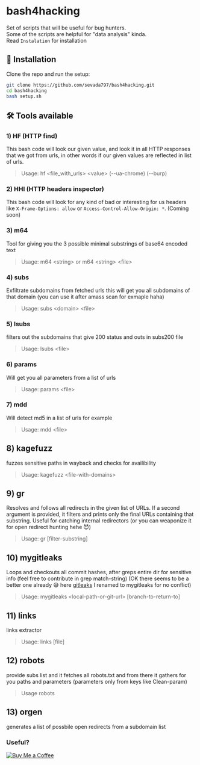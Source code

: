 # bash4hacking
Set of scripts that will be useful for bug hunters.<br>
Some of the scripts are helpful for "data analysis" kinda.<br>
Read  `Instalation` for installation

## 🔧 Installation

Clone the repo and run the setup:

```bash
git clone https://github.com/sevada797/bash4hacking.git
cd bash4hacking
bash setup.sh
```

## 🛠️ Tools available
### 1) HF (HTTP find)
This bash code will look our given value, and look it in all HTTP responses that we got from urls, in other words if our given values are reflected in list of urls.

> Usage: hf <file_with_urls\> <value\> (--ua-chrome) (--burp)


### 2) HHI (HTTP headers inspector)
This bash code will look for any kind of bad or interesting for us headers like `X-Frame-Options: allow`  or  `Access-Control-Allow-Origin: *`. (Coming soon)

### 3) m64
Tool for giving you the 3 possible minimal substrings of base64 encoded text 

> Usage: m64  \<string\>  or m64 \<string\> \<file\>

### 4) subs
Exfiltrate subdomains from fetched urls
this will get you all subdomains of that domain (you can use it after amass scan for exmaple haha)

> Usage: subs  \<domain\>  \<file\>

### 5) lsubs
filters out the subdomains that give 200 status and outs in subs200 file

> Usage: lsubs \<file\>

### 6) params
Will get you all parameters from a list of urls 

> Usage: params \<file\>

### 7) mdd
Will detect md5 in a list of urls for example

> Usage: mdd \<file\>

## 8) kagefuzz
fuzzes sensitive paths in wayback and checks for availibility

> Usage: kagefuzz \<file-with-domains\>

## 9) gr
Resolves and follows all redirects in the given list of URLs.
If a second argument is provided, it filters and prints only the final URLs containing that substring.
Useful for catching internal redirectors (or you can weaponize it for open redirect hunting hehe 😈️)

> Usage: gr <url-file> [filter-substring]

## 10) mygitleaks
Loops and checkouts all commit hashes, after greps entire dir for sensitive info (feel free to contribute in grep match-string)
(OK there seems to be a better one already 😅️ here  [gitleaks](https://github.com/gitleaks/gitleaks) I renamed to mygitleaks for no conflict)
> Usage: mygitleaks \<local-path-or-git-url\> [branch-to-return-to]

## 11) links
links extractor
> Usage: links <domain> [file]

## 12) robots
provide subs list and it fetches all robots.txt and from there
it gathers for you paths and parameters (parameters only from keys like Clean-param)
> Usage robots <subdomains-file>

## 13) orgen 
generates a list of possbile open redirects from a subdomain list


### Useful?
[![Buy Me a Coffee](https://img.shields.io/badge/Buy%20Me%20a%20Coffee-donate-orange?style=flat&logo=buy-me-a-coffee)](https://buymeacoffee.com/zatikyansed)
